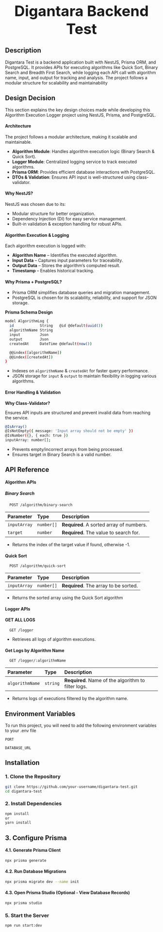 <p align="center">
    <span style="font-size: 48px; font-weight: bold;">Digantara Backend Test </span>
</p>

## Description
Digantara Test is a backend application built with NestJS, Prisma ORM, and PostgreSQL. It provides APIs for executing algorithms like Quick Sort, Binary Search and Breadth First Search, while logging each API call with algorithm name, input, and output for tracking and analysis. The project follows a modular structure for scalability and maintainability


## Design Decision

This section explains the key design choices made while developing this Algorithm Execution Logger project using NestJS, Prisma, and PostgreSQL.

#### **Architecture**
The project follows a modular architecture, making it scalable and maintainable.

- **Algorithm Module**: Handles algorithm execution logic (Binary Search & Quick Sort).
- **Logger Module**: Centralized logging service to track executed algorithms.
- **Prisma ORM**: Provides efficient database interactions with PostgreSQL.
- **DTOs & Validation**: Ensures API input is well-structured using class-validator.
#### **Why NestJS?**
NestJS was chosen due to its:
- Modular structure for better organization.
- Dependency Injection (DI) for easy service management.
- Built-in validation & exception handling for robust APIs.

#### **Algorithm Execution & Logging**
Each algorithm execution is logged with:

- **Algorithm Name** – Identifies the executed algorithm.
- **Input Data** – Captures input parameters for traceability.
- **Output Data** – Stores the algorithm’s computed result.
- **Timestamp** – Enables historical tracking.
#### **Why Prisma + PostgreSQL?**
-  Prisma ORM simplifies database queries and migration management.
- PostgreSQL is chosen for its scalability, reliability, and support for JSON storage.

**Prisma Schema Design**
```bash
model AlgorithmLog {
  id            String   @id @default(uuid())
  algorithmName String
  input         Json
  output        Json
  createdAt     DateTime @default(now())

  @@index([algorithmName])
  @@index([createdAt])
}
```

- Indexes on ```algorithmName``` & ```createdAt``` for faster query performance.
- JSON storage for ```input``` & ```output``` to maintain flexibility in logging various algorithms.

#### **Error Handling & Validation**
**Why Class-Validator?**

Ensures API inputs are structured and prevent invalid data from reaching the service.


```bash
@IsArray()
@IsNotEmpty({ message: 'Input array should not be empty' })
@IsNumber({}, { each: true })
inputArray: number[];
```
- Prevents empty/incorrect arrays from being processed.
- Ensures target in Binary Search is a valid number.



## API Reference

 #### Algorithm APIs

##### Binary Search

```
  POST /algorithm/binary-search
```

| Parameter | Type     | Description                |
| :-------- | :------- | :------------------------- |
| `inputArray` | `number[]` | **Required**. A sorted array of numbers. |
| `target` | `number` | **Required**. The value to search for. |

- Returns the index of the target value if found, otherwise -1.

#### Quick Sort

```
  POST /algorithm/quick-sort
```

| Parameter | Type     | Description                       |
| :-------- | :------- | :-------------------------------- |
| `inputArray`      | `number[]` | **Required**. The array to be sorted. |

- Returns the sorted array using the Quick Sort algorithm

#### Logger APIs

#### GET ALL LOGS

```
  GET /logger
```
- Retrieves all logs of algorithm executions.

#### Get Logs by Algorithm Name

```
  GET /logger/:algorithmName
```

| Parameter | Type     | Description                       |
| :-------- | :------- | :-------------------------------- |
| `algorithmName`      | `string` | **Required**. Name of the algorithm to filter logs. |

- Returns logs of executions filtered by the algorithm name.
## Environment Variables

To run this project, you will need to add the following environment variables to your .env file

`PORT`

`DATABASE_URL`

##  Installation  

### **1. Clone the Repository**  

```bash
git clone https://github.com/your-username/digantara-test.git
cd digantara-test
```

### **2. Install Dependencies**

```bash
npm install
or
yarn install
```

## **3. Configure Prisma**

#### **4.1. Generate Prisma Client**
```bash
npx prisma generate
```

#### **4.2. Run Database Migrations**
```bash
npx prisma migrate dev --name init
```

#### **4.3. Open Prisma Studio (Optional - View Database Records)**
```bash
npx prisma studio
```

### **5. Start the Server**
```bash
npm run start:dev
```
